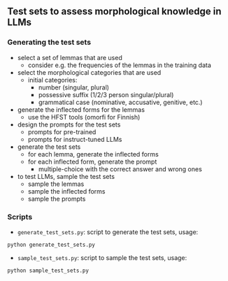 ## Test sets to assess morphological knowledge in LLMs

### Generating the test sets
- select a set of lemmas that are used
    - consider e.g. the frequencies of the lemmas in the training data
- select the morphological categories that are used
    - initial categories:
        - number (singular, plural)
        - possessive suffix (1/2/3 person singular/plural)
        - grammatical case (nominative, accusative, genitive, etc.)
- generate the inflected forms for the lemmas
    - use the HFST tools (omorfi for Finnish)
- design the prompts for the test sets
    - prompts for pre-trained
    - prompts for instruct-tuned LLMs
- generate the test sets
    - for each lemma, generate the inflected forms
    - for each inflected form, generate the prompt
        - multiple-choice with the correct answer and wrong ones
- to test LLMs, sample the test sets
    - sample the lemmas
    - sample the inflected forms
    - sample the prompts

### Scripts
- `generate_test_sets.py`: script to generate the test sets, usage:
```
python generate_test_sets.py
```

- `sample_test_sets.py`: script to sample the test sets, usage:
```
python sample_test_sets.py
```
